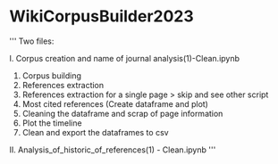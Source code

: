 # WikiCorpusBuilder2023

'''
Two files:


I. Corpus creation and name of journal analysis(1)-Clean.ipynb

1. Corpus building
2. References extraction
3. References extraction for a single page > skip and see other script
4. Most cited references (Create dataframe and plot)
5. Cleaning the dataframe and scrap of page information
6. Plot the timeline
7. Clean and export the dataframes to csv


II. Analysis_of_historic_of_references(1) - Clean.ipynb
'''
